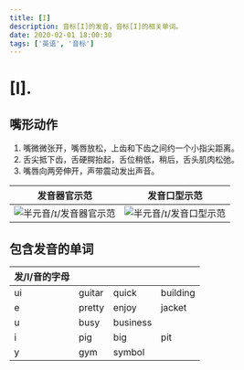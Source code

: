 ```yaml
---
title: [I]
description: 音标[I]的发音，音标[I]的相关单词。
date: 2020-02-01 18:00:30
tags: ['英语', '音标']
---
```


# [I].

## 嘴形动作

1. 嘴微微张开，嘴唇放松，上齿和下齿之间约一个小指尖距离。
2. 舌尖抵下齿，舌硬腭抬起，舌位稍低，稍后，舌头肌肉松弛。
3. 嘴唇向两旁伸开，声带震动发出声音。

| 发音器官示范                                                 | 发音口型示范                                                 |
| ------------------------------------------------------------ | ------------------------------------------------------------ |
| ![半元音/ɪ/发音器官示范](https://upic.fassr.com/uPic/2023-12-25/23:58:08-jmsAm8_i-1.gif) | ![半元音/ɪ/发音口型示范](https://upic.fassr.com/uPic/2023-12-25/23:57:52-DzOJF5_i.gif) |


## 包含发音的单词
| 发/I/音的字母 | |   |  |
|----------| ------------- | --------------- | --------------- |
| ui       | guitar | quick    | building |
| e        | pretty | enjoy    | jacket   |
| u        | busy   | business |                 |
| i        | pig    | big      | pit      |
| y        | gym    | symbol   |                 |
